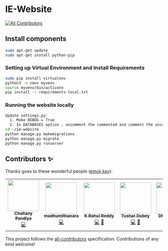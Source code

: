 # IE-Website
<!-- ALL-CONTRIBUTORS-BADGE:START - Do not remove or modify this section -->
[![All Contributors](https://img.shields.io/badge/all_contributors-4-orange.svg?style=flat-square)](#contributors-)
<!-- ALL-CONTRIBUTORS-BADGE:END -->

## Install components
```bash
sudo apt-get update
sudo apt-get install python-pip 
```

### Setting up Virtual Environment and Install Requirements
```bash
sudo pip install virtualenv
python3 -m venv myvenv
source myvenv/bin/activate
pip install -r requirements-local.txt
```

### Running the website locally
```bash
Update settings.py:
  1. Make DEBUG = True
  2. In DATABASES option , uncomment the commented and comment the uncomment 
cd ~/ie-website
python manage.py makemigrations
python manage.py migrate
python manage.py runserver
```


## Contributors ✨

Thanks goes to these wonderful people ([emoji key](https://allcontributors.org/docs/en/emoji-key)):

<!-- ALL-CONTRIBUTORS-LIST:START - Do not remove or modify this section -->
<!-- prettier-ignore-start -->
<!-- markdownlint-disable -->
<table>
  <tr>
    <td align="center"><a href="https://github.com/chaitany10"><img src="https://avatars1.githubusercontent.com/u/32352441?v=4" width="100px;" alt=""/><br /><sub><b>Chaitany Pandiya</b></sub></a><br /><a href="https://github.com/IE-NITK/ie-website/commits?author=chaitany10" title="Code">💻</a></td>
    <td align="center"><a href="http://madhumithanara.github.io"><img src="https://avatars2.githubusercontent.com/u/38850744?v=4" width="100px;" alt=""/><br /><sub><b>madhumithanara</b></sub></a><br /><a href="https://github.com/IE-NITK/ie-website/commits?author=madhumithanara" title="Code">💻</a></td>
    <td align="center"><a href="http://krahulreddy.github.io"><img src="https://avatars2.githubusercontent.com/u/31247036?v=4" width="100px;" alt=""/><br /><sub><b>K Rahul Reddy</b></sub></a><br /><a href="https://github.com/IE-NITK/ie-website/commits?author=krahulreddy" title="Code">💻</a> <a href="#design-krahulreddy" title="Design">🎨</a></td>
    <td align="center"><a href="https://github.com/devil-r"><img src="https://avatars2.githubusercontent.com/u/32450140?v=4" width="100px;" alt=""/><br /><sub><b>Tushar Dubey</b></sub></a><br /><a href="https://github.com/IE-NITK/ie-website/commits?author=devil-r" title="Code">💻</a> <a href="https://github.com/IE-NITK/ie-website/commits?author=devil-r" title="Documentation">📖</a></td>
    <td align="center"><a href="https://github.com/dhanwin247"><img src="https://avatars1.githubusercontent.com/u/54177621?v=4" width="100px;" alt=""/><br /><sub><b>Dhanwin Rao</b></sub></a><br /><a href="https://github.com/IE-NITK/ie-website/commits?author=dhanwin247" title="Code">💻</a></td>
    <td align="center"><a href="https://github.com/Paranjaysaxena"><img src="https://avatars0.githubusercontent.com/u/42527319?v=4" width="100px;" alt=""/><br /><sub><b>Paranjaysaxena</b></sub></a><br /><a href="https://github.com/IE-NITK/ie-website/commits?author=Paranjaysaxena" title="Code">💻</a></td>
  </tr>
</table>

<!-- markdownlint-enable -->
<!-- prettier-ignore-end -->
<!-- ALL-CONTRIBUTORS-LIST:END -->

This project follows the [all-contributors](https://github.com/all-contributors/all-contributors) specification. Contributions of any kind welcome!